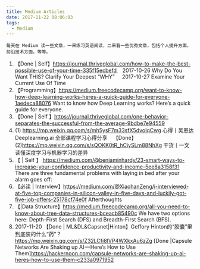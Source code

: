 ```yaml
---
title: Medium Articles
date: 2017-11-22 08:06:03
tags:
  - Medium
---
```

    每天在 Medium 读一些文章，一来练习英语阅读，二来看一些优秀文章，包括个人提升方面，前沿技术方面，等等。
1. 【Done | Self】https://journal.thriveglobal.com/how-to-make-the-best-possible-use-of-your-time-335f15ecbefd   
    2017-10-26 Why Do You Want THIS? Clarify Your Deepest “WHY”    
    2017-10-27 Examine Your Current Use Of Time
2. 【Programming】https://medium.freecodecamp.org/want-to-know-how-deep-learning-works-heres-a-quick-guide-for-everyone-1aedeca88076
 Want to know how Deep Learning works? Here’s a quick guide for everyone.  
3. 【Done | Self 】https://journal.thriveglobal.com/one-behavior-separates-the-successful-from-the-average-9bdbe7e94559
4. (1) https://mp.weixin.qq.com/s/mh5ysF7m33sfX5dvoIqCwg 心得丨吴恩达Deeplearning.ai 全部课程学习心得分享   
  【Done】(2)https://mp.weixin.qq.com/s/sQOKK0tR_hCiySLm88NhXg 干货丨一文读懂深度学习与机器学习的差异
5. 【 | Self 】 https://medium.com/@benjaminhardy/23-smart-ways-to-increase-your-confidence-productivity-and-income-5ee8a3158f31 There are three fundamental problems with laying in bed after your alarm goes off:
6. 【必读 | Interview】https://medium.com/@XiaohanZeng/i-interviewed-at-five-top-companies-in-silicon-valley-in-five-days-and-luckily-got-five-job-offers-25178cf74e0f  Afterthoughts
7. 【|Data Structure】https://medium.freecodecamp.org/all-you-need-to-know-about-tree-data-structures-bceacb85490c  We have two options here: Depth-First Search (DFS) and Breadth-First Search (BFS).
8. 2017-11-20 【Done | ML&DL&Capsnet|Hinton】Geffory Hinton的“胶囊”里到底装的什么“药”？https://mp.weixin.qq.com/s/Z32LCfi8IVP4WXkxAu6zZg
    [Done |Capsule Networks Are Shaking up AI — Here’s How to Use Them]https://hackernoon.com/capsule-networks-are-shaking-up-ai-heres-how-to-use-them-c233a0971952
